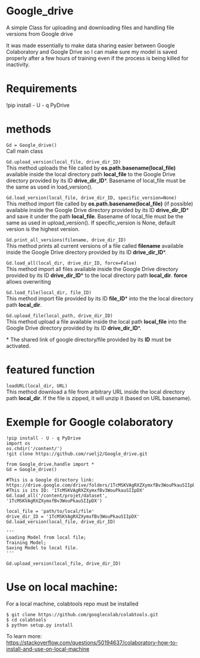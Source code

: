# Google_drive
A simple Class for uploading and downloading files and handling file versions from Google drive  
  
It was made essentially to make data sharing easier between Google Colaboratory and Google Drive so I can make sure my model is saved properly after a few hours of training even if the process is being killed for inactivity.  


# Requirements
!pip install - U - q PyDrive  


# methods
```Gd = Google_drive()```   
Call main class

```Gd.upload_version(local_file, drive_dir_ID)```    
This method uploads the file called by __os.path.basename(local_file)__ available inside the local directory path __local_file__ to the Google Drive directory provided by its ID __drive_dir_ID__*. Basename of local_file must be the same as used in load_version().

```Gd.load_version(local_file, drive_dir_ID, specific_version=None)```     
This method import file called by __os.path.basename(local_file)__ (if possible) available inside the Google Drive directory provided by its ID __drive_dir_ID__* and save it under the path __local_file__. Basename of local_file must be the same as used in upload_version().
If specific_version is None, default version is the highest version.

```Gd.print_all_versions(filename, drive_dir_ID) ```   
This method prints all current versions of a file called __filename__ available inside the Google Drive directory provided by its ID __drive_dir_ID__*.

```Gd.load_all(local_dir, drive_dir_ID, force=False)```     
This method import all files available inside the Google Drive directory provided by its ID __drive_dir_ID__* to the local directory path __local_dir__. __force__ allows overwriting 

```Gd.load_file(local_dir, file_ID)```   
This method import file provided by its ID __file_ID__* into the the local directory path __local_dir__.

```Gd.upload_file(local_path, drive_dir_ID)```    
This method upload a file available inside the local path __local_file__ into the Google Drive directory provided by its ID __drive_dir_ID__*.

\* The shared link of google directory/file provided by its __ID__ must be activated. 

# featured function 
```loadURL(local_dir, URL)```     
This method download a file from arbitrary URL inside the local directory path __local_dir__. If the file is zipped, it will unzip it (based on URL basename).


# Exemple for Google colaboratory
```
!pip install - U - q PyDrive  
import os  
os.chdir('/content/')  
!git clone https://github.com/ruelj2/Google_drive.git  
  
from Google_drive.handle import *
Gd = Google_drive()  
  
#This is a Google directory link: https://drive.google.com/drive/folders/1TcMSKVAgRXZXymxfBv3WouPkauSIIpDX  
#This is its ID: '1TcMSKVAgRXZXymxfBv3WouPkauSIIpDX'  
Gd.load_all('/content/projet/dataset', '1TcMSKVAgRXZXymxfBv3WouPkauSIIpDX')  
  
local_file = 'path/to/local/file'
drive_dir_ID = '1TcMSKVAgRXZXymxfBv3WouPkauSIIpDX'  
Gd.load_version(local_file, drive_dir_ID)  
  
'''
Loading Model from local file;
Training Model;
Saving Model to local file.
'''
  
Gd.upload_version(local_file, drive_dir_ID)  
```

# Use on local machine:
For a local machine, colabtools repo must be installed  
```
$ git clone https://github.com/googlecolab/colabtools.git  
$ cd colabtools  
$ python setup.py install  
```
  
To learn more: https://stackoverflow.com/questions/50194637/colaboratory-how-to-install-and-use-on-local-machine  
